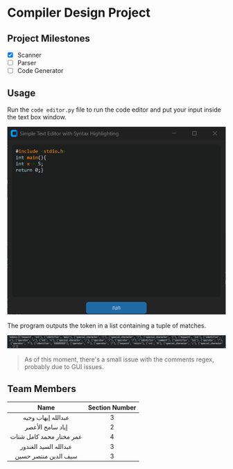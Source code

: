# Compiler Design Project
## Project Milestones
- [x] Scanner
- [ ] Parser
- [ ] Code Generator
## Usage
Run the `code editor.py` file to run the code editor and put your input inside the text box window.

![Testcase Example](assets/image.png)

The program outputs the token in a list containing a tuple of matches.

![Output Image](assets/image2.png)

> As of this moment, there's a small issue with the comments regex, probably due to GUI issues.

## Team Members
| Name | Section Number |
| :----: | :---: |
| عبدالله إيهاب وجيه     | 3     |
|   إياد سامح الأعصر     | 2   |
| عمر مختار محمد كامل شتات      |   4    |
| عبدالله السيد الغندور| 3|
| سيف الدين منتصر حسين| 3|
